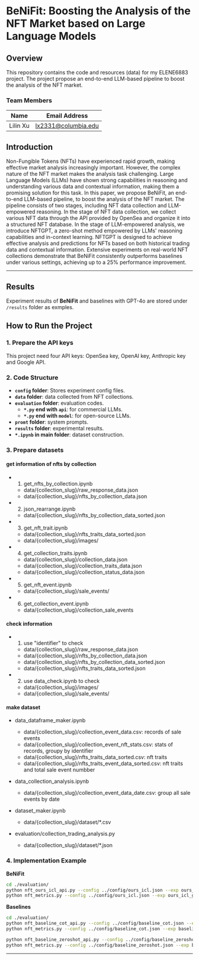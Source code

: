 

# BeNiFit: Boosting the Analysis of the NFT Market based on Large Language Models


## Overview
This repository contains the code and resources (data) for my ELENE6883 project. The project propose an end-to-end LLM-based pipeline to boost the analysis of the NFT market.

### Team Members
| Name           | Email Address          |
|----------------|----------------|
| Lilin Xu  | lx2331@columbia.edu  | 


## Introduction
Non-Fungible Tokens (NFTs) have experienced rapid growth, making effective market analysis increasingly important. However, the complex nature of the NFT market makes the analysis task challenging. Large Language Models (LLMs) have shown strong capabilities in reasoning and understanding various data and contextual information, making them a promising solution for this task. In this paper, we propose BeNiFit, an end-to-end LLM-based pipeline, to boost the analysis of the NFT market. The pipeline consists of two stages, including NFT data collection and LLM-empowered reasoning. In the stage of NFT data collection, we collect various NFT data through the API provided by OpenSea and organize it into a structured NFT database. In the stage of LLM-empowered analysis, we introduce NFTGPT, a zero-shot method empowered by LLMs' reasoning capabilities and in-context learning. NFTGPT is designed to achieve effective analysis and predictions for NFTs based on both historical trading data and contextual information. Extensive experiments on real-world NFT collections demonstrate that BeNiFit consistently outperforms baselines under various settings, achieving up to a 25% performance improvement.

---

## Results
Experiment results of **BeNiFit** and baselines with GPT-4o are stored under `/results` folder as exmples. 

## How to Run the Project
### 1. Prepare the API keys
This project need four API keys: OpenSea key, OpenAI key, Anthropic key and Google API.

### 2. Code Structure
- **`config` folder**: Stores experiment config files.
- **`data` folder**: data collected from NFT collections.
- **`evaluation` folder**: evaluation codes.
    - **`*.py` end with `api`**: for commercial LLMs.
    - **`*.py` end with `model`**: for open-source LLMs.
- **`promt` folder**: system prompts.
- **`results` folder**: experimental results.
- **`*.ipynb` in main folder**: dataset construction.

### 3. Prepare datasets
#### get information of nfts by collection
- 1. get_nfts_by_collection.ipynb 
    - data/{collection_slug}/raw_response_data.json
    - data/{collection_slug}/nfts_by_collection_data.json
- 2. json_rearrange.ipynb
    - data/{collection_slug}/nfts_by_collection_data_sorted.json
- 3. get_nft_trait.ipynb
    - data/{collection_slug}/nfts_traits_data_sorted.json
    - data/{collection_slug}/images/
- 4. get_collection_traits.ipynb
    - data/{collection_slug}/collection_data.json
    - data/{collection_slug}/collection_traits_data.json
    - data/{collection_slug}/collection_status_data.json

- 5. get_nft_event.ipynb
    - data/{collection_slug}/sale_events/
- 6. get_collection_event.ipynb
    - data/{collection_slug}/collection_sale_events


#### check information
- 1. use "identifier" to check
    - data/{collection_slug}/raw_response_data.json
    - data/{collection_slug}/nfts_by_collection_data.json
    - data/{collection_slug}/nfts_by_collection_data_sorted.json
    - data/{collection_slug}/nfts_traits_data_sorted.json

- 2. use data_check.ipynb to check
    - data/{collection_slug}/images/
    - data/{collection_slug}/sale_events/

#### make dataset
- data_dataframe_maker.ipynb
    - data/{collection_slug}/collection_event_data.csv: records of sale events
    - data/{collection_slug}/collection_event_nft_stats.csv: stats of records, groupy by identifier
    - data/{collection_slug}/nfts_traits_data_sorted.csv: nft traits
    - data/{collection_slug}/nfts_traits_event_data_sorted.csv: nft traits and total sale event numbber

- data_collection_analysis.ipynb
    - data/{collection_slug}/collection_event_data_date.csv: group all sale events by date

- dataset_maker.ipynb
    - data/{collection_slug}/dataset/*.csv

- evaluation/collection_trading_analysis.py
    - data/{collection_slug}/dataset/*.json



### 4. Implementation Example

**BeNiFit**
```bash
cd ./evaluation/
python nft_ours_icl_api.py --config ../config/ours_icl.json --exp ours_icl_gpt-4o_historical_all
python nft_metrics.py --config ../config/ours_icl.json --exp ours_icl_gpt-4o_historical_all
```

**Baselines**
```bash
cd ./evaluation/
python nft_baseline_cot_api.py --config ../config/baseline_cot.json --exp baseline_cot_gpt-4o_historical_all
python nft_metrics.py --config ../config/baseline_cot.json --exp baseline_cot_gpt-4o_historical_all

python nft_baseline_zeroshot_api.py --config ../config/baseline_zeroshot.json --exp baseline_zeroshot_gpt-4o_historical_all
python nft_metrics.py --config ../config/baseline_zeroshot.json --exp baseline_zeroshot_gpt-4o_historical_all
```

---